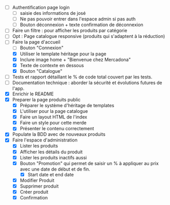 - [ ] Authentification page login
  - [ ] saisie des informations de josé
  - [ ] Ne pas pouvoir entrer dans l'espace admin si pas auth
  - [ ] Bouton déconnexion + texte confirmation de déconnexion
- [ ] Faire un filtre : pour afficher les produits par catégorie
- [ ] Opt : Page catalogue responsive (produits qui s'adaptent à la réduction)
- [ ] Faire la page d'accueil
  - [ ] Bouton "Connexion"
  - [X] Utiliser le template héritage pour la page
  - [X] Inclure image home + "Bienvenue chez Mercadona"
  - [X] Texte de contexte en dessous
  - [X] Bouton "Catalogue"
- [ ] Tests et rapport détaillant le % de code total couvert par les tests.
- [ ] Documentation technique : aborder la sécurité et évolutions futures de l'app.
- [X] Enrichir le README
- [X] Preparer la page produits public
  - [X] Préparer le système d'héritage de templates
  - [X] L'utiliser pour la page catalogue
  - [X] Faire un layout HTML de l'index
  - [X] Faire un style pour cette merde
  - [X] Présenter le contenu correctement
- [X] Populate la BDD avec de nouveaux produits
- [X] Faire l'espace d'administration
  - [X] Lister les produits
  - [X] Afficher les détails du produit
  - [X] Lister les produits inactifs aussi
  - [X] Bouton "Promotion" qui permet de saisir un % à appliquer au prix avec une date de début et de fin.
    - [X] Start date et end date
  - [X] Modifier Produit
  - [X] Supprimer produit
  - [X] Créer produit
  - [X] Confirmation
